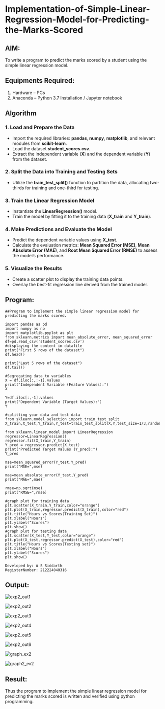 # Implementation-of-Simple-Linear-Regression-Model-for-Predicting-the-Marks-Scored

## AIM:
To write a program to predict the marks scored by a student using the simple linear regression model.

## Equipments Required:
1. Hardware – PCs
2. Anaconda – Python 3.7 Installation / Jupyter notebook

## Algorithm

### 1. Load and Prepare the Data

   - Import the required libraries: **pandas**, **numpy**, **matplotlib**, and relevant modules from **scikit-learn**.
   - Load the dataset **student_scores.csv**.
   - Extract the independent variable (**X**) and the dependent variable (**Y**) from the dataset.

### 2. Split the Data into Training and Testing Sets

   - Utilize the **train_test_split()** function to partition the data, allocating two-thirds for training and one-third for testing.

### 3. Train the Linear Regression Model

   - Instantiate the **LinearRegression()** model.
   - Train the model by fitting it to the training data (**X_train** and **Y_train**).

### 4. Make Predictions and Evaluate the Model

   - Predict the dependent variable values using **X_test**.
   - Calculate the evaluation metrics: **Mean Squared Error (MSE)**, **Mean Absolute Error (MAE)**, and **Root Mean Squared Error (RMSE)** to assess the model’s performance.

### 5. Visualize the Results

   - Create a scatter plot to display the training data points.
   - Overlay the best-fit regression line derived from the trained model.


## Program:

```
##Program to implement the simple linear regression model for predicting the marks scored.

import pandas as pd
import numpy as np
import matplotlib.pyplot as plt
from sklearn.metrics import mean_absolute_error, mean_squared_error
df=pd.read_csv('student_scores.csv')
#displaying the content in datafile
print("First 5 rows of the dataset")
df.head()

print("Last 5 rows of the dataset")
df.tail()

#Segregating data to variables
X = df.iloc[:,:-1].values
print("Independent Variable (Feature Values):")
X

Y=df.iloc[:,-1].values
print("Dependent Variable (Target Values):")
Y

#splitting your data and test data
from sklearn.model_selection import train_test_split
X_train,X_test,Y_train,Y_test=train_test_split(X,Y,test_size=1/3,random_state=0)

from sklearn.linear_model import LinearRegression
regressor=LinearRegression()
regressor.fit(X_train,Y_train)
Y_pred = regressor.predict(X_test)
print("Predicted Target Values (Y_pred):")
Y_pred

mse=mean_squared_error(Y_test,Y_pred)
print("MSE=",mse)

mae=mean_absolute_error(Y_test,Y_pred)
print("MAE=",mae)

rmse=np.sqrt(mse)
print("RMSE=",rmse)

#graph plot for training data
plt.scatter(X_train,Y_train,color="orange")
plt.plot(X_train,regressor.predict(X_train),color="red")
plt.title("Hours vs Scores(Training Set)")
plt.xlabel("Hours")
plt.ylabel("Scores")
plt.show()
#graph plot for testing data
plt.scatter(X_test,Y_test,color="orange")
plt.plot(X_test,regressor.predict(X_test),color="red")
plt.title("Hours vs Scores(Testing set)")
plt.xlabel("Hours")
plt.ylabel("Scores")
plt.show()

Developed by: A S Siddarth
RegisterNumber: 212224040316

```
## Output:

![exp2_out1](https://github.com/user-attachments/assets/f0be3041-ea80-4f95-8abe-0e3724bbe750)

![exp2_out2](https://github.com/user-attachments/assets/9f1b7185-b30c-4f93-9aeb-e290e52f2588)

![exp2_out3](https://github.com/user-attachments/assets/c9f36bb9-d2f4-48a3-bd25-c5980cca64f9)

![exp2_out4](https://github.com/user-attachments/assets/cfbdd154-1a9b-4129-81bf-94bed8e3d615)

![exp2_out5](https://github.com/user-attachments/assets/59018e9c-3637-4c7c-93ff-111f60a6c9da)

![exp2_out6](https://github.com/user-attachments/assets/21937d9e-b701-4c4d-a2f6-3b830489eb3e)

![graph_ex2](https://github.com/user-attachments/assets/9425cf92-9bea-4843-b959-6365a89441d2)

![graph2_ex2](https://github.com/user-attachments/assets/7c2306f2-5b50-4161-bf96-127cfc6f7325)



## Result:
Thus the program to implement the simple linear regression model for predicting the marks scored is written and verified using python programming.
